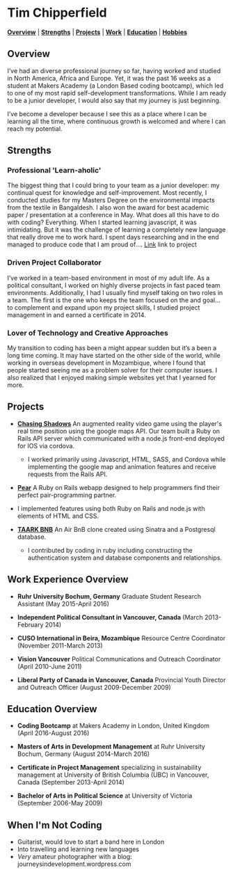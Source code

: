 # Tim Chipperfield

[**Overview**](#overview) |
[**Strengths**](#strengths) |
[**Projects**](#projects) |
[**Work**](#work) |
[**Education**](#education) |
[**Hobbies**](#play)

## <a name="overview"> Overview</a>

I’ve had an diverse professional journey so far, having worked and studied in North America, Africa and Europe.  Yet, it was the past 16 weeks as a student at Makers Academy (a London Based coding bootcamp), which led to one of my most rapid self-development transformations.  While I am ready to be a junior developer, I would also say that my journey is just beginning.

I’ve become a developer because I see this as a place where I can be learning all the time, where continuous growth is welcomed and where I can reach my potential.

## <a name="strengths"> Strengths</a>

### Professional 'Learn-aholic'

The biggest thing that I could bring to your team as a junior developer: my continual quest for knowledge and self-improvement. Most recently, I conducted studies for my Masters Degree on the environmental impacts from the textile in Bangaldesh. I also won the award for best academic paper / presentation at a conference in May. What does all this have to do with coding? Everything. When I started learning javascript, it was intimidating. But it was the challenge of  learning a completely new language that really drove me to work hard. I spent days researching and in the end managed to produce code that I am proud of.... [Link](http://) link to project

### Driven Project Collaborator

I’ve worked in a team-based environment in most of my adult life. As a political consultant, I worked on highly diverse projects in fast paced team environments. Additionally, I had I usually find myself taking on two roles in a team. The first is the one who keeps the team focused on the and goal… to complement and expand upon my project skills, I studied project management in and earned a certificate in 2014.

### Lover of Technology and Creative Approaches

My transition to coding has been a might appear sudden but it’s a been a long time coming. It may have started on the other side of the world, while working in overseas development in Mozambique, where I found that people started seeing me as a problem solver for their computer issues. I also realized that I enjoyed making simple websites yet that I yearned for more.

## <a name="projects"> Projects</a>

* [**Chasing Shadows**](https://github.com/timchipperfield/cchasing_shadows)
An augmented reality video game using the player's real time position using the google maps API. Our team built a Ruby on Rails API server which communicated with a node.js front-end deployed for IOS via cordova.
  * I worked primarily using Javascript, HTML, SASS, and Cordova while implementing the google map and animation features and receive requests from the Rails API.


*  [**Pear**](https://github.com/timchipperfield/pear)
A Ruby on Rails webapp designed to help programmers find their perfect pair-programming partner.
  * I implemented features using both Ruby on Rails and node.js with elements of HTML and CSS.


* [**TAARK BNB**](https://github.com/timchipperfield/Taarkbnb)
An Air BnB clone created using Sinatra and a Postgresql database.
  * I contributed by coding in ruby including constructing the authentication system and database components and relationships.

## <a name="work"> Work Experience Overview</a>

* **Ruhr University Bochum, Germany** Graduate Student Research Assistant (May 2015-April 2016)

* **Independent Political Consultant in Vancouver, Canada** (March 2013-February 2014)

* **CUSO International in Beira, Mozambique** Resource Centre Coordinator (November 2011-March 2013)

* **Vision Vancouver** Political Communications and Outreach Coordinator (April 2010-June 2011)

* **Liberal Party of Canada in Vancouver, Canada** Provincial Youth Director and Outreach Officer (August 2009-December 2009)

## <a name="education"> Education Overview</a>

* **Coding Bootcamp** at Makers Academy in London, United Kingdom (April 2016-August 2016)

* **Masters of Arts in Development Management** at Ruhr University Bochum, Germany (August 2014-March 2016)

* **Certificate in Project Management** specializing in sustainability management at University of British Columbia (UBC) in Vancouver, Canada (September 2013-April 2014)

* **Bachelor of Arts in Political Science** at University of Victoria (September 2006-May 2009)

## <a name="play"> When I'm Not Coding</a>

* Guitarist, would love to start a band here in London
* Into travelling and learning new languages
* *Very* amateur photographer with a blog: journeysindevelopment.wordpress.com
